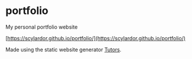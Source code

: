 # portfolio
My personal portfolio website

[https://scylardor.github.io/portfolio/](https://scylardor.github.io/portfolio/)

Made using the static website generator [Tutors](https://github.com/edeleastar/tutors-ts).